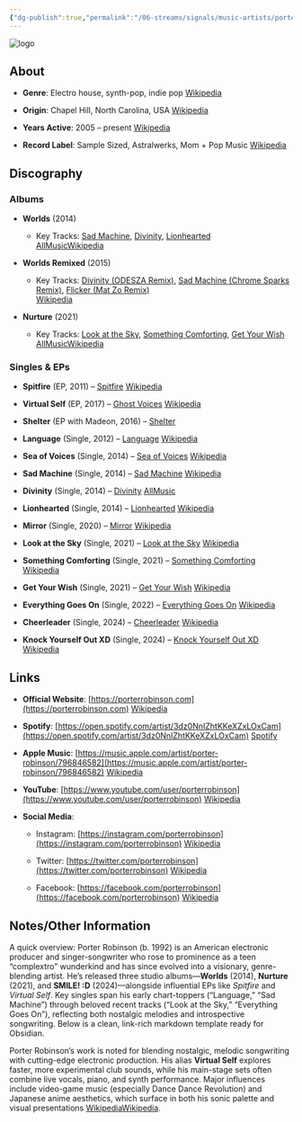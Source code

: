 ```yaml
---
{"dg-publish":true,"permalink":"/06-streams/signals/music-artists/porter-robinson/","tags":["#MusicArtist"],"noteIcon":"","created":"2025-08-28T23:54:14.424+02:00","updated":"2025-04-29T07:48:42.320+02:00"}
---
```



<img src="/img/MALOGO/example.jpg" alt="logo" class="round-img round-img-200">

## About

- **Genre**: Electro house, synth-pop, indie pop [Wikipedia](https://en.wikipedia.org/wiki/Porter_Robinson?utm_source=chatgpt.com)
    
- **Origin**: Chapel Hill, North Carolina, USA [Wikipedia](https://en.wikipedia.org/wiki/Porter_Robinson?utm_source=chatgpt.com)
    
- **Years Active**: 2005 – present [Wikipedia](https://en.wikipedia.org/wiki/Porter_Robinson?utm_source=chatgpt.com)
    
- **Record Label**: Sample Sized, Astralwerks, Mom + Pop Music [Wikipedia](https://en.wikipedia.org/wiki/Porter_Robinson?utm_source=chatgpt.com)
    

## Discography

### Albums

- **Worlds** (2014)
    
    - Key Tracks: [Sad Machine](https://youtu.be/0Uwjqn2icjU), [Divinity](https://youtu.be/ddjZpFLZGVo), [Lionhearted](https://youtu.be/M4sMvhRRPMk)  
        [AllMusic](https://www.allmusic.com/album/worlds-mw0002690106?utm_source=chatgpt.com)[Wikipedia](https://en.wikipedia.org/wiki/Porter_Robinson?utm_source=chatgpt.com)
        
- **Worlds Remixed** (2015)
    
    - Key Tracks: [Divinity (ODESZA Remix)](https://youtu.be/gnDqkQiHBJ8), [Sad Machine (Chrome Sparks Remix)](https://youtu.be/Yw2u-thrPBY), [Flicker (Mat Zo Remix)](https://youtu.be/6iIuM-FDzXg)  
        [Wikipedia](https://en.wikipedia.org/wiki/Porter_Robinson?utm_source=chatgpt.com)
        
- **Nurture** (2021)
    
    - Key Tracks: [Look at the Sky](https://youtu.be/o5U891AhC4A), [Something Comforting](https://youtu.be/jnuH0vzRkD4), [Get Your Wish](https://youtu.be/80tMNI-L6T4)  
        [AllMusic](https://www.allmusic.com/album/nurture-mw0003477954?utm_source=chatgpt.com)[Wikipedia](https://en.wikipedia.org/wiki/Porter_Robinson)
        

### Singles & EPs

- **Spitfire** (EP, 2011) – [Spitfire](https://youtu.be/fKX0mBj5FL8) [Wikipedia](https://en.wikipedia.org/wiki/Porter_Robinson?utm_source=chatgpt.com)
    
- **Virtual Self** (EP, 2017) – [Ghost Voices](https://youtu.be/WYrRK5H5oRA) [Wikipedia](https://en.wikipedia.org/wiki/Porter_Robinson)
    
- **Shelter** (EP with Madeon, 2016) – [Shelter](https://youtu.be/fzQ6gRAEoy0)
    
- **Language** (Single, 2012) – [Language](https://youtu.be/23bpDUlL59U) [Wikipedia](https://en.wikipedia.org/wiki/Porter_Robinson)
    
- **Sea of Voices** (Single, 2014) – [Sea of Voices](https://youtu.be/TVn3-l1E4gY) [Wikipedia](https://en.wikipedia.org/wiki/Porter_Robinson)
    
- **Sad Machine** (Single, 2014) – [Sad Machine](https://youtu.be/0Uwjqn2icjU) [Wikipedia](https://en.wikipedia.org/wiki/Porter_Robinson)
    
- **Divinity** (Single, 2014) – [Divinity](https://youtu.be/ddjZpFLZGVo) [AllMusic](https://www.allmusic.com/album/divinity-mw0002806344?utm_source=chatgpt.com)
    
- **Lionhearted** (Single, 2014) – [Lionhearted](https://youtu.be/M4sMvhRRPMk) [Wikipedia](https://en.wikipedia.org/wiki/Porter_Robinson)
    
- **Mirror** (Single, 2020) – [Mirror](https://youtu.be/kyCFcmn8Qw8) [Wikipedia](https://en.wikipedia.org/wiki/Porter_Robinson)
    
- **Look at the Sky** (Single, 2021) – [Look at the Sky](https://youtu.be/o5U891AhC4A) [Wikipedia](https://en.wikipedia.org/wiki/Porter_Robinson)
    
- **Something Comforting** (Single, 2021) – [Something Comforting](https://youtu.be/jnuH0vzRkD4) [Wikipedia](https://en.wikipedia.org/wiki/Porter_Robinson)
    
- **Get Your Wish** (Single, 2021) – [Get Your Wish](https://youtu.be/80tMNI-L6T4) [Wikipedia](https://en.wikipedia.org/wiki/Porter_Robinson)
    
- **Everything Goes On** (Single, 2022) – [Everything Goes On](https://youtu.be/EMuxJ6YvLjY) [Wikipedia](https://en.wikipedia.org/wiki/Porter_Robinson)
    
- **Cheerleader** (Single, 2024) – [Cheerleader](https://youtu.be/Ku5A_rMqbYA) [Wikipedia](https://en.wikipedia.org/wiki/Porter_Robinson)
    
- **Knock Yourself Out XD** (Single, 2024) – [Knock Yourself Out XD](https://youtu.be/9zA0NQeJkMw) [Wikipedia](https://en.wikipedia.org/wiki/Porter_Robinson)
    

## Links

- **Official Website**: [https://porterrobinson.com](https://porterrobinson.com) [Wikipedia](https://en.wikipedia.org/wiki/Porter_Robinson?utm_source=chatgpt.com)
    
- **Spotify**: [https://open.spotify.com/artist/3dz0NnIZhtKKeXZxLOxCam](https://open.spotify.com/artist/3dz0NnIZhtKKeXZxLOxCam) [Spotify](https://open.spotify.com/artist/3dz0NnIZhtKKeXZxLOxCam?utm_source=chatgpt.com)
    
- **Apple Music**: [https://music.apple.com/artist/porter-robinson/796846582](https://music.apple.com/artist/porter-robinson/796846582) [Wikipedia](https://en.wikipedia.org/wiki/Porter_Robinson)
    
- **YouTube**: [https://www.youtube.com/user/porterrobinson](https://www.youtube.com/user/porterrobinson) [Wikipedia](https://en.wikipedia.org/wiki/Porter_Robinson)
    
- **Social Media**:
    
    - Instagram: [https://instagram.com/porterrobinson](https://instagram.com/porterrobinson) [Wikipedia](https://en.wikipedia.org/wiki/Porter_Robinson)
        
    - Twitter: [https://twitter.com/porterrobinson](https://twitter.com/porterrobinson) [Wikipedia](https://en.wikipedia.org/wiki/Porter_Robinson)
        
    - Facebook: [https://facebook.com/porterrobinson](https://facebook.com/porterrobinson) [Wikipedia](https://en.wikipedia.org/wiki/Porter_Robinson)
        

## Notes/Other Information

A quick overview: Porter Robinson (b. 1992) is an American electronic producer and singer-songwriter who rose to prominence as a teen “complextro” wunderkind and has since evolved into a visionary, genre-blending artist. He’s released three studio albums—**Worlds** (2014), **Nurture** (2021), and **SMILE! :D** (2024)—alongside influential EPs like _Spitfire_ and _Virtual Self_. Key singles span his early chart-toppers (“Language,” “Sad Machine”) through beloved recent tracks (“Look at the Sky,” “Everything Goes On”), reflecting both nostalgic melodies and introspective songwriting. Below is a clean, link-rich markdown template ready for Obsidian.

Porter Robinson’s work is noted for blending nostalgic, melodic songwriting with cutting-edge electronic production. His alias **Virtual Self** explores faster, more experimental club sounds, while his main-stage sets often combine live vocals, piano, and synth performance. Major influences include video-game music (especially Dance Dance Revolution) and Japanese anime aesthetics, which surface in both his sonic palette and visual presentations [Wikipedia](https://en.wikipedia.org/wiki/Porter_Robinson)[Wikipedia](https://en.wikipedia.org/wiki/Porter_Robinson?utm_source=chatgpt.com).